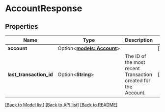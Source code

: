 # AccountResponse

## Properties

Name | Type | Description | Notes
------------ | ------------- | ------------- | -------------
**account** | Option<[**models::Account**](Account.md)> |  | [optional]
**last_transaction_id** | Option<**String**> | The ID of the most recent Transaction created for the Account. | [optional]

[[Back to Model list]](../README.md#documentation-for-models) [[Back to API list]](../README.md#documentation-for-api-endpoints) [[Back to README]](../README.md)


